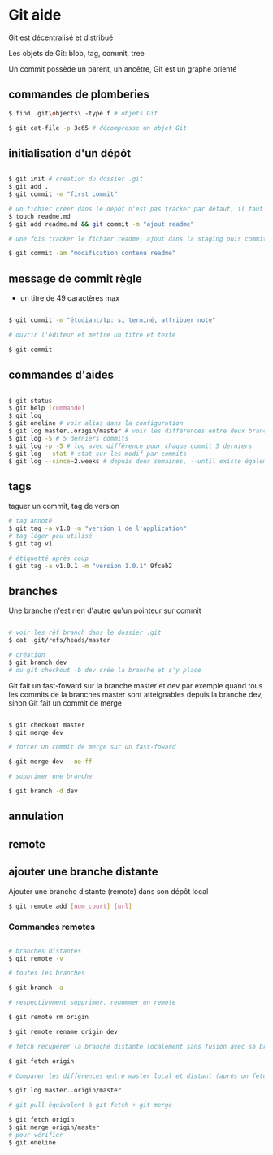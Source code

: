 # Git aide

Git est décentralisé et distribué

Les objets de Git: blob, tag, commit, tree

Un commit possède un parent, un ancêtre, Git est un graphe orienté

## commandes de plomberies

``` bash
$ find .git\objects\ -type f # objets Git

$ git cat-file -p 3c65 # décompresse un objet Git

```

## initialisation d'un dépôt

``` bash

$ git init # creation du dossier .git 
$ git add .
$ git commit -m "first commit"

# un fichier créer dans le dépôt n'est pas tracker par défaut, il faut l'ajouter à la staging une première fois
$ touch readme.md
$ git add readme.md && git commit -m "ajout readme"

# une fois tracker le fichier readme, ajout dans la staging puis commité

$ git commit -am "modification contenu readme"

``` 

## message de commit règle

- un titre de 49 caractères max

``` bash

$ git commit -m "étudiant/tp: si terminé, attribuer note"

# ouvrir l'éditeur et mettre un titre et texte

$ git commit

```

## commandes d'aides 

``` bash

$ git status
$ git help [commande]
$ git log 
$ git oneline # voir alias dans la configuration
$ git log master..origin/master # voir les différences entre deux branches
$ git log -5 # 5 derniers commits
$ git log -p -5 # log avec différence pour chaque commit 5 derniers
$ git log --stat # stat sur les modif par commits
$ git log --since=2.weeks # depuis deux semaines, --until existe également

```

## tags

taguer un commit, tag de version

``` bash
# tag annoté
$ git tag -a v1.0 -m "version 1 de l'application"
# tag léger peu utilisé
$ git tag v1

# étiquetté après coup
$ git tag -a v1.0.1 -m "version 1.0.1" 9fceb2

```

## branches

Une branche n'est rien d'autre qu'un pointeur sur commit

``` bash

# voir les réf branch dans le dossier .git
$ cat .git/refs/heads/master

# création
$ git branch dev 
# ou git checkout -b dev crée la branche et s'y place

```

Git fait un fast-foward sur la branche master et dev par exemple quand tous les commits de la branches master sont atteignables depuis la branche dev,
sinon Git fait un commit de merge

``` bash

$ git checkout master
$ git merge dev

# forcer un commit de merge sur un fast-foward

$ git merge dev --no-ff

# supprimer une branche 

$ git branch -d dev

```


## annulation


## remote

## ajouter une branche distante

Ajouter une branche distante (remote) dans son dépôt local

``` bash
$ git remote add [nom_court] [url]
``` 
### Commandes remotes

``` bash

# branches distantes
$ git remote -v

# toutes les branches

$ git branch -a

# respectivement supprimer, renommer un remote

$ git remote rm origin

$ git remote rename origin dev 

# fetch récupérer la branche distante localement sans fusion avec sa branche master

$ git fetch origin

# Comparer les différences entre master local et distant (après un fetch)

$ git log master..origin/master

# git pull équivalent à git fetch + git merge

$ git fetch origin
$ git merge origin/master
# pour vérifier
$ git oneline

